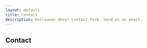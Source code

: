 ```yaml
---
layout: default
title: Contact
description: Halloween Ahoy! contact form. Send us an email.
---
```


<h2>Contact</h2>
